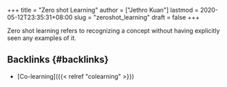 +++
title = "Zero shot Learning"
author = ["Jethro Kuan"]
lastmod = 2020-05-12T23:35:31+08:00
slug = "zeroshot_learning"
draft = false
+++

Zero shot learning refers to recognizing a concept without having explicitly
seen any examples of it.

## Backlinks {#backlinks}

- [Co-learning]({{< relref "colearning" >}})
